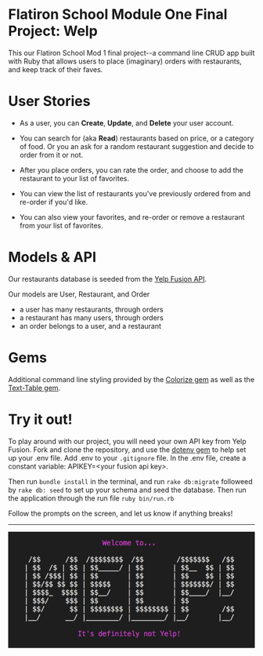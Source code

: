 Flatiron School Module One Final Project: Welp
========================

This our Flatiron School Mod 1 final project--a command line CRUD app built with Ruby that allows users to place (imaginary) orders with restaurants, and keep track of their faves. 


User Stories
========================

- As a user, you can **Create**, **Update**, and **Delete** your user account.

- You can search for (aka **Read**) restaurants based on price, or a category of food. Or you an ask for a random restaurant suggestion and decide to order from it or not.

- After you place orders, you can rate the order, and choose to add the restaurant to your list of favorites.

- You can view the list of restaurants you've previously ordered from and re-order if you'd like.

- You can also view your favorites, and re-order or remove a restaurant from your list of favorites.

Models & API
========================

Our restaurants database is seeded from the [Yelp Fusion API](https://www.yelp.com/fusion).

Our models are User, Restaurant, and Order
  - a user has many restaurants, through orders
  - a restaurant has many users, through orders
  - an order belongs to a user, and a restaurant

Gems
========================

Additional command line styling provided by the [Colorize gem](https://github.com/fazibear/colorize) as well as the [Text-Table gem](https://github.com/aptinio/text-table).

Try it out!
========================

To play around with our project, you will need your own API key from Yelp Fusion. Fork and clone the repository, and use the [dotenv gem](https://github.com/bkeepers/dotenv) to help set up your .env file. Add .env to your `.gitignore` file. In the .env file, create a constant variable: APIKEY=\<your fusion api key>.

Then run `bundle install` in the terminal, and run `rake db:migrate` followeed by `rake db: seed` to set up your schema and seed the database. Then run the application through the run file `ruby bin/run.rb` 

Follow the prompts on the screen, and let us know if anything breaks!

---

![Welp Logo](img/welp.png)

